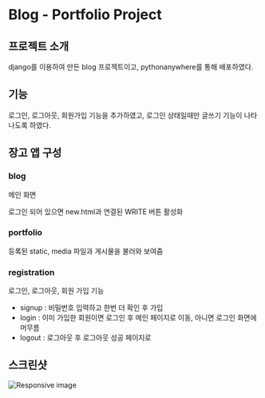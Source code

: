 #  Blog - Portfolio Project


## 프로젝트 소개

django를 이용하여 만든 blog 프로젝트이고, pythonanywhere를 통해 배포하였다.

## 기능

로그인, 로그아웃, 회원가입 기능을 추가하였고, 로그인 상태일때만 글쓰기 기능이 나타나도록 하였다.

## 장고 앱 구성

### blog

메인 화면

로그인 되어 있으면 new.html과 연결된 WRITE 버튼 활성화

### portfolio

등록된 static, media 파일과 게시물을 불러와 보여줌

### registration

로그인, 로그아웃, 회원 가입 기능

 - signup : 비밀번호 입력하고 한번 더 확인 후 가입
 - login : 이미 가입한 회원이면 로그인 후 메인 페이지로 이동, 아니면 로그인 화면에 머무름
 - logout : 로그아웃 후 로그아웃 성공 페이지로 


## 스크린샷

![Responsive image](https://cdn-class.likelion.org/media/submissions/QWpZ1vAcPZvVHOO.png)
